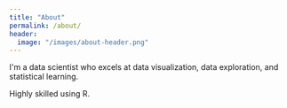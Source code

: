 ```yaml
---
title: "About"
permalink: /about/
header:
  image: "/images/about-header.png"
---
```


I'm a data scientist who excels at data visualization, data exploration, and statistical learning.

Highly skilled using R.